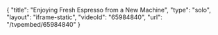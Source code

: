 {
    "title": "Enjoying Fresh Espresso from a New Machine",
    "type": "solo",
    "layout": "iframe-static",
    "videoId": "65984840",
    "url": "\/tvpembed\/65984840"
}